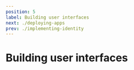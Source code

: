 ```yaml
---
position: 5
label: Building user interfaces
next: ./deploying-apps
prev: ./implementing-identity
---
```


# Building user interfaces
